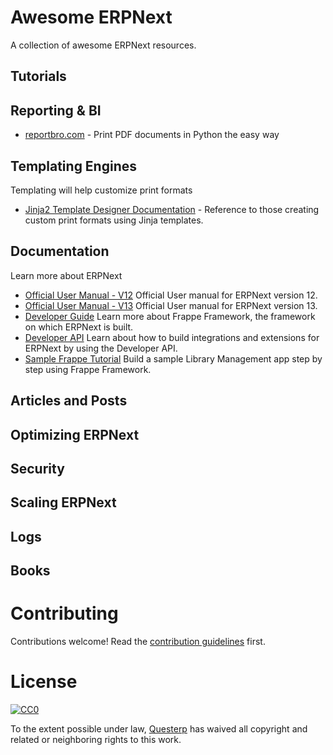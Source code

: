 # Awesome ERPNext

A collection of awesome ERPNext resources.

## Tutorials

## Reporting & BI

* [reportbro.com](https://www.reportbro.com/home/index) - Print PDF documents in Python the easy way

## Templating Engines

Templating will help customize print formats

* [Jinja2 Template Designer Documentation](https://jinja.palletsprojects.com/en/2.11.x/templates/) - Reference to those creating custom print formats using Jinja templates.

## Documentation

Learn more about ERPNext

* [Official User Manual - V12](https://docs.erpnext.com/docs/v12/user/manual/en) Official User manual for ERPNext version 12.
* [Official User Manual - V13](https://docs.erpnext.com/docs/v13/user/manual/en) Official User manual for ERPNext version 13.
* [Developer Guide](https://frappeframework.com/) Learn more about Frappe Framework, the framework on which ERPNext is built.
* [Developer API](https://frappeframework.com/docs/user/en/api) Learn about how to build integrations and extensions for ERPNext by using the Developer API.
* [Sample Frappe Tutorial](https://frappeframework.com/docs/user/en/tutorial) Build a sample Library Management app step by step using Frappe Framework.

## Articles and Posts

## Optimizing ERPNext

## Security

## Scaling ERPNext

## Logs


## Books


# Contributing

Contributions welcome! Read the [contribution guidelines](CONTRIBUTING.md) first.

# License

[![CC0](http://i.creativecommons.org/p/zero/1.0/88x31.png)](http://creativecommons.org/publicdomain/zero/1.0/)

To the extent possible under law, [Questerp](https://github.com/questerp) has waived all copyright and related or neighboring rights to this work.

